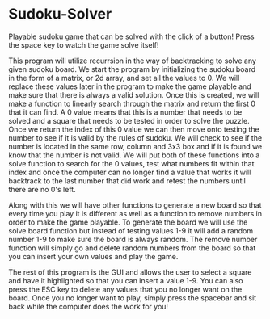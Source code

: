 # Sudoku-Solver
Playable sudoku game that can be solved with the click of a button!
Press the space key to watch the game solve itself!


This program will utilize recurrsion in the way of backtracking to solve any given sudoku board. 
We start the program by initializing the sudoku board in the form of a matrix, or 2d array, and set all the values to 0. We will replace these values later in the 
program to make the game playable and make sure that there is always a valid solution. Once this is created, we will make a function to linearly search through the
matrix and return the first 0 that it can find. A 0 value means that this is a number that needs to be solved and a square that needs to be tested in order to solve
the puzzle. Once we return the index of this 0 value we can then move onto testing the number to see if it is valid by the rules of sudoku. We will check to see if the
number is located in the same row, column and 3x3 box and if it is found we know that the number is not valid. We will put both of these functions into a solve 
function to search for the 0 values, test what numbers fit within that index and once the computer can no longer find a value that works it will backtrack to the last 
number that did work and retest the numbers until there are no 0's left. 

Along with this we will have other functions to generate a new board so that every time you play it is different as well as a function to remove numbers in order to
make the game playable. To generate the board we will use the solve board function but instead of testing values 1-9 it will add a random number 1-9 to make sure the
board is always random. The remove number function will simply go and delete random numbers from the board so that you can insert your own values and play the game. 

The rest of this program is the GUI and allows the user to select a square and have it highlighted so that you can insert a value 1-9. 
You can also press the ESC key to delete any values that you no longer want on the board. Once you no longer want to play, simply press the spacebar and sit back while 
the computer does the work for you!
